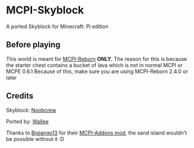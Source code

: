 # MCPI-Skyblock
A ported Skyblock for Minecraft: Pi edition

## Before playing
This world is meant for [MCPI-Reborn](https://github.com/MCPI-Revival/minecraft-pi-reborn) **ONLY.**
The reason for this is because the starter chest contains a bucket of lava which is not in normal MCPI or MCPE 0.6.1
Because of this, make sure you are using MCPI-Reborn 2.4.0 or later

## Credits
Skyblock: [Noobcrew](https://skyblock.net/members/noobcrew.1)

Ported by: [Wallee](https://github.com/Red-exe-Engineer)

Thanks to [Bigjango13](https://github.com/Bigjango13) for their [MCPI-Addons mod](https://github.com/Bigjango13/MCPI-Addons), the sand island wouldn't be possible without it :D
